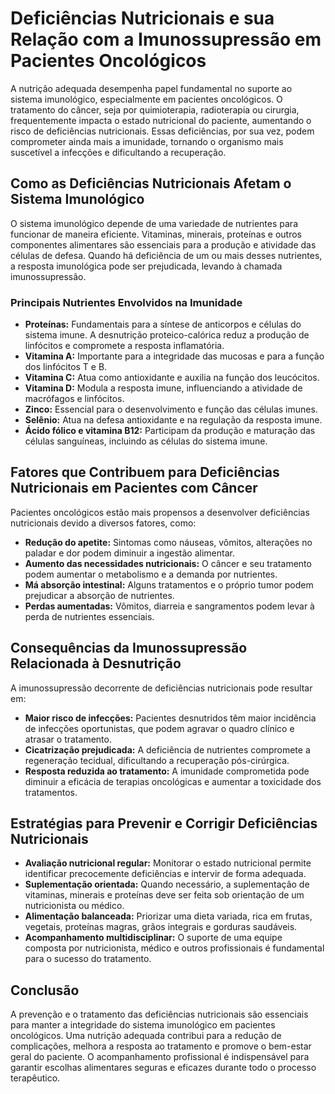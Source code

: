 
# Deficiências Nutricionais e sua Relação com a Imunossupressão em Pacientes Oncológicos

A nutrição adequada desempenha papel fundamental no suporte ao sistema imunológico, especialmente em pacientes oncológicos. O tratamento do câncer, seja por quimioterapia, radioterapia ou cirurgia, frequentemente impacta o estado nutricional do paciente, aumentando o risco de deficiências nutricionais. Essas deficiências, por sua vez, podem comprometer ainda mais a imunidade, tornando o organismo mais suscetível a infecções e dificultando a recuperação.

## Como as Deficiências Nutricionais Afetam o Sistema Imunológico

O sistema imunológico depende de uma variedade de nutrientes para funcionar de maneira eficiente. Vitaminas, minerais, proteínas e outros componentes alimentares são essenciais para a produção e atividade das células de defesa. Quando há deficiência de um ou mais desses nutrientes, a resposta imunológica pode ser prejudicada, levando à chamada imunossupressão.

### Principais Nutrientes Envolvidos na Imunidade

- **Proteínas:** Fundamentais para a síntese de anticorpos e células do sistema imune. A desnutrição proteico-calórica reduz a produção de linfócitos e compromete a resposta inflamatória.
- **Vitamina A:** Importante para a integridade das mucosas e para a função dos linfócitos T e B.
- **Vitamina C:** Atua como antioxidante e auxilia na função dos leucócitos.
- **Vitamina D:** Modula a resposta imune, influenciando a atividade de macrófagos e linfócitos.
- **Zinco:** Essencial para o desenvolvimento e função das células imunes.
- **Selênio:** Atua na defesa antioxidante e na regulação da resposta imune.
- **Ácido fólico e vitamina B12:** Participam da produção e maturação das células sanguíneas, incluindo as células do sistema imune.

## Fatores que Contribuem para Deficiências Nutricionais em Pacientes com Câncer

Pacientes oncológicos estão mais propensos a desenvolver deficiências nutricionais devido a diversos fatores, como:

- **Redução do apetite:** Sintomas como náuseas, vômitos, alterações no paladar e dor podem diminuir a ingestão alimentar.
- **Aumento das necessidades nutricionais:** O câncer e seu tratamento podem aumentar o metabolismo e a demanda por nutrientes.
- **Má absorção intestinal:** Alguns tratamentos e o próprio tumor podem prejudicar a absorção de nutrientes.
- **Perdas aumentadas:** Vômitos, diarreia e sangramentos podem levar à perda de nutrientes essenciais.

## Consequências da Imunossupressão Relacionada à Desnutrição

A imunossupressão decorrente de deficiências nutricionais pode resultar em:

- **Maior risco de infecções:** Pacientes desnutridos têm maior incidência de infecções oportunistas, que podem agravar o quadro clínico e atrasar o tratamento.
- **Cicatrização prejudicada:** A deficiência de nutrientes compromete a regeneração tecidual, dificultando a recuperação pós-cirúrgica.
- **Resposta reduzida ao tratamento:** A imunidade comprometida pode diminuir a eficácia de terapias oncológicas e aumentar a toxicidade dos tratamentos.

## Estratégias para Prevenir e Corrigir Deficiências Nutricionais

- **Avaliação nutricional regular:** Monitorar o estado nutricional permite identificar precocemente deficiências e intervir de forma adequada.
- **Suplementação orientada:** Quando necessário, a suplementação de vitaminas, minerais e proteínas deve ser feita sob orientação de um nutricionista ou médico.
- **Alimentação balanceada:** Priorizar uma dieta variada, rica em frutas, vegetais, proteínas magras, grãos integrais e gorduras saudáveis.
- **Acompanhamento multidisciplinar:** O suporte de uma equipe composta por nutricionista, médico e outros profissionais é fundamental para o sucesso do tratamento.

## Conclusão

A prevenção e o tratamento das deficiências nutricionais são essenciais para manter a integridade do sistema imunológico em pacientes oncológicos. Uma nutrição adequada contribui para a redução de complicações, melhora a resposta ao tratamento e promove o bem-estar geral do paciente. O acompanhamento profissional é indispensável para garantir escolhas alimentares seguras e eficazes durante todo o processo terapêutico.
```
